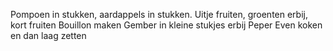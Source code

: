 Pompoen in stukken, aardappels in stukken.
Uitje fruiten, groenten erbij, kort fruiten
Bouillon maken
Gember in kleine stukjes erbij
Peper
Even koken en dan laag zetten
